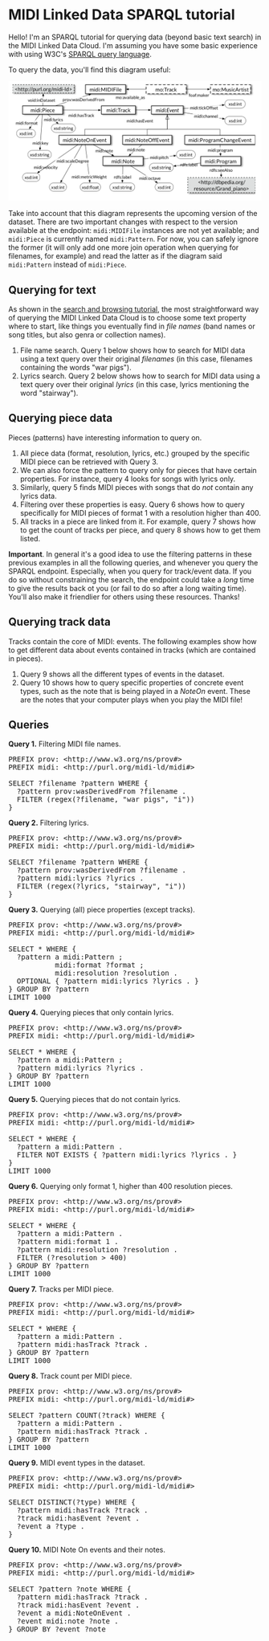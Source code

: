 # MIDI Linked Data SPARQL tutorial

Hello! I'm an SPARQL tutorial for querying data (beyond basic text search) in the MIDI Linked Data Cloud. I'm assuming you have some basic experience with using W3C's [SPARQL query language](https://www.w3.org/TR/rdf-sparql-query/).

To query the data, you'll find this diagram useful:

<img src='../img/midi-ld.png' style='vertical-align: center;'>

Take into account that this diagram represents the upcoming version of the dataset. There are two important changes with respect to the version available at the endpoint: `midi:MIDIFile` instances are not yet available; and `midi:Piece` is currently named `midi:Pattern`. For now, you can safely ignore the former (it will only add one more join operation when querying for filenames, for example) and read the latter as if the diagram said `midi:Pattern` instead of `midi:Piece`.


## Querying for text

As shown in the [search and browsing tutorial](tutorial.md), the most straightforward way of querying the MIDI Linked Data Cloud is to choose some text property where to start, like things you eventually find in *file names* (band names or song titles, but also genra or collection names).

1. File name search. Query 1 below shows how to search for MIDI data using a text query over their original *filenames* (in this case, filenames containing the words "war pigs").
2. Lyrics search. Query 2 below shows how to search for MIDI data using a text query over their original *lyrics* (in this case, lyrics mentioning the word "stairway").


## Querying piece data

Pieces (patterns) have interesting information to query on.

1. All piece data (format, resolution, lyrics, etc.) grouped by the specific MIDI piece can be retrieved with Query 3.
2. We can also force the pattern to query only for pieces that have certain properties. For instance, query 4 looks for songs with lyrics only.
3. Similarly, query 5 finds MIDI pieces with songs that do *not* contain any lyrics data.
4. Filtering over these properties is easy. Query 6 shows how to query specifically for MIDI pieces of format 1 with a resolution higher than 400.
5. All tracks in a piece are linked from it. For example, query 7 shows how to get the count of tracks per piece, and query 8 shows how to get them listed.

**Important**. In general it's a good idea to use the filtering patterns in these previous examples in all the following queries, and whenever you query the SPARQL endpoint. Especially, when you query for track/event data. If you do so without constraining the search, the endpoint could take a *long* time to give the results back ot you (or fail to do so after a long waiting time). You'll also make it friendlier for others using these resources. Thanks!


## Querying track data

Tracks contain the core of MIDI: events. The following examples show how to get different data about events contained in tracks (which are contained in pieces).

1. Query 9 shows all the different types of events in the dataset.
2. Query 10 shows how to query specific properties of concrete event types, such as the note that is being played in a *NoteOn* event. These are the notes that your computer plays when you play the MIDI file!

## Queries

**Query 1.** Filtering MIDI file names.
<pre>
PREFIX prov: &lt;http://www.w3.org/ns/prov#&gt;
PREFIX midi: &lt;http://purl.org/midi-ld/midi#&gt;

SELECT ?filename ?pattern WHERE {
  ?pattern prov:wasDerivedFrom ?filename .
  FILTER (regex(?filename, "war pigs", "i"))
}
</pre>


**Query 2.** Filtering lyrics.

<pre>
PREFIX prov: &lt;http://www.w3.org/ns/prov#&gt;
PREFIX midi: &lt;http://purl.org/midi-ld/midi#&gt;

SELECT ?filename ?pattern WHERE {
  ?pattern prov:wasDerivedFrom ?filename .
  ?pattern midi:lyrics ?lyrics .
  FILTER (regex(?lyrics, "stairway", "i"))
}
</pre>

**Query 3.** Querying (all) piece properties (except tracks).

<pre>
PREFIX prov: &lt;http://www.w3.org/ns/prov#&gt;
PREFIX midi: &lt;http://purl.org/midi-ld/midi#&gt;

SELECT * WHERE {
  ?pattern a midi:Pattern ;
           midi:format ?format ;
           midi:resolution ?resolution .
  OPTIONAL { ?pattern midi:lyrics ?lyrics . }
} GROUP BY ?pattern
LIMIT 1000
</pre>

**Query 4.** Querying pieces that only contain lyrics.

<pre>
PREFIX prov: &lt;http://www.w3.org/ns/prov#&gt;
PREFIX midi: &lt;http://purl.org/midi-ld/midi#&gt;

SELECT * WHERE {
  ?pattern a midi:Pattern ;
  ?pattern midi:lyrics ?lyrics .
} GROUP BY ?pattern
LIMIT 1000
</pre>

**Query 5.** Querying pieces that do not contain lyrics.

<pre>
PREFIX prov: &lt;http://www.w3.org/ns/prov#&gt;
PREFIX midi: &lt;http://purl.org/midi-ld/midi#&gt;

SELECT * WHERE {
  ?pattern a midi:Pattern .
  FILTER NOT EXISTS { ?pattern midi:lyrics ?lyrics . }
}
LIMIT 1000
</pre>

**Query 6.** Querying only format 1, higher than 400 resolution pieces.

<pre>
PREFIX prov: &lt;http://www.w3.org/ns/prov#&gt;
PREFIX midi: &lt;http://purl.org/midi-ld/midi#&gt;

SELECT * WHERE {
  ?pattern a midi:Pattern .
  ?pattern midi:format 1 .
  ?pattern midi:resolution ?resolution .
  FILTER (?resolution > 400)
} GROUP BY ?pattern
LIMIT 1000
</pre>

**Query 7.** Tracks per MIDI piece.
<pre>
PREFIX prov: &lt;http://www.w3.org/ns/prov#&gt;
PREFIX midi: &lt;http://purl.org/midi-ld/midi#&gt;

SELECT * WHERE {
  ?pattern a midi:Pattern .
  ?pattern midi:hasTrack ?track .
} GROUP BY ?pattern
LIMIT 1000
</pre>

**Query 8.** Track count per MIDI piece.
<pre>
PREFIX prov: &lt;http://www.w3.org/ns/prov#&gt;
PREFIX midi: &lt;http://purl.org/midi-ld/midi#&gt;

SELECT ?pattern COUNT(?track) WHERE {
  ?pattern a midi:Pattern .
  ?pattern midi:hasTrack ?track .
} GROUP BY ?pattern
LIMIT 1000
</pre>

**Query 9.** MIDI event types in the dataset.
<pre>
PREFIX prov: &lt;http://www.w3.org/ns/prov#&gt;
PREFIX midi: &lt;http://purl.org/midi-ld/midi#&gt;

SELECT DISTINCT(?type) WHERE {
  ?pattern midi:hasTrack ?track .
  ?track midi:hasEvent ?event .
  ?event a ?type .
}
</pre>

**Query 10.** MIDI Note On events and their notes.
<pre>
PREFIX prov: &lt;http://www.w3.org/ns/prov#&gt;
PREFIX midi: &lt;http://purl.org/midi-ld/midi#&gt;

SELECT ?pattern ?note WHERE {
  ?pattern midi:hasTrack ?track .
  ?track midi:hasEvent ?event .
  ?event a midi:NoteOnEvent .
  ?event midi:note ?note .
} GROUP BY ?event ?note
</pre>
